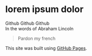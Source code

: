 # **lorem ipsum dolor**
Github Github Github  
In the words of Abraham Lincoln
>Pardon my french   

This site was built using [GitHub Pages](https://pages.github.com/).


